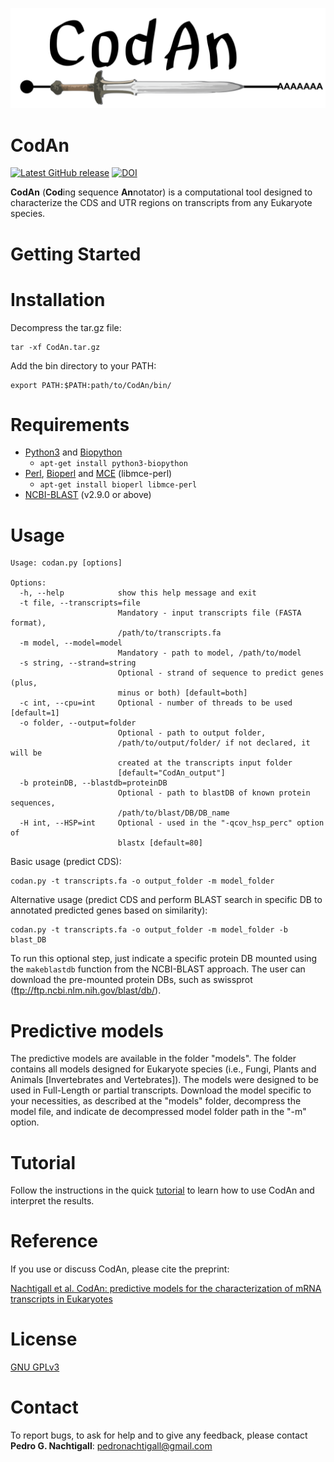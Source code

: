 ![codan_logo](/codan_logo.png)

CodAn
=======
<!---[![GitHub Downloads](https://img.shields.io/github/downloads/pedronachtigall/CodAn/total.svg?style=social&logo=github&label=Download)](https://github.com/pedronachtigall/CodAn/releases) -->
[![Latest GitHub release](https://img.shields.io/github/release/pedronachtigall/CodAn.svg)](https://github.com/pedronachtigall/CodAn/releases/latest)
[![DOI](https://zenodo.org/badge/DOI/10.5281/zenodo.3403273.svg)](https://doi.org/10.5281/zenodo.3403273)
<!---[![Published in Genome Biology](https://img.shields.io/badge/published%20in-Genome%20Biology-blue.svg)](https://doi.org/10.1101/gr.214270.116) -->

**CodAn** (**Cod**ing sequence **An**notator) is a computational tool designed to characterize the CDS and UTR regions on transcripts from any Eukaryote species.

Getting Started
=================

# Installation

Decompress the tar.gz file:

```
tar -xf CodAn.tar.gz
```

Add the bin directory to your PATH:

```
export PATH:$PATH:path/to/CodAn/bin/
```

# Requirements

- [Python3](https://www.python.org/) and [Biopython](https://biopython.org/wiki/Download)
    - ```apt-get install python3-biopython```
- [Perl](https://www.perl.org/), [Bioperl](https://bioperl.org/) and [MCE](https://metacpan.org/release/MCE) (libmce-perl)
    - ```apt-get install bioperl libmce-perl```
- [NCBI-BLAST](https://www.ncbi.nlm.nih.gov/books/NBK279671/) (v2.9.0 or above)

# Usage

```
Usage: codan.py [options]

Options:
  -h, --help            show this help message and exit
  -t file, --transcripts=file
                        Mandatory - input transcripts file (FASTA format),
                        /path/to/transcripts.fa
  -m model, --model=model
                        Mandatory - path to model, /path/to/model
  -s string, --strand=string
                        Optional - strand of sequence to predict genes (plus,
                        minus or both) [default=both]
  -c int, --cpu=int     Optional - number of threads to be used [default=1]
  -o folder, --output=folder
                        Optional - path to output folder,
                        /path/to/output/folder/ if not declared, it will be
                        created at the transcripts input folder
                        [default="CodAn_output"]
  -b proteinDB, --blastdb=proteinDB
                        Optional - path to blastDB of known protein sequences,
                        /path/to/blast/DB/DB_name
  -H int, --HSP=int     Optional - used in the "-qcov_hsp_perc" option of
                        blastx [default=80]

```

Basic usage (predict CDS):
```
codan.py -t transcripts.fa -o output_folder -m model_folder
```

Alternative usage (predict CDS and perform BLAST search in specific DB to annotated predicted genes based on similarity):
```
codan.py -t transcripts.fa -o output_folder -m model_folder -b blast_DB
```
To run this optional step, just indicate a specific protein DB mounted using the ```makeblastdb``` function from the NCBI-BLAST approach.
The user can download the pre-mounted protein DBs, such as swissprot (ftp://ftp.ncbi.nlm.nih.gov/blast/db/).

# Predictive models

The predictive models are available in the folder "models". The folder contains all models designed for Eukaryote species (i.e., Fungi, Plants and Animals [Invertebrates and Vertebrates]). The models were designed to be used in Full-Length or partial transcripts. Download the model specific to your necessities, as described at the "models" folder, decompress the model file, and indicate de decompressed model folder path in the "-m" option.

# Tutorial
Follow the instructions in the quick [tutorial](https://github.com/pedronachtigall/CodAn/tree/master/tutorial) to learn how to use CodAn and interpret the results.

Reference
=========

If you use or discuss CodAn, please cite the preprint:

[Nachtigall et al. CodAn: predictive models for the characterization of mRNA transcripts in Eukaryotes](https://www.biorxiv.org/content/10.1101/794107v1)

License
=======

[GNU GPLv3](https://www.gnu.org/licenses/gpl-3.0.html)

Contact
=======

To report bugs, to ask for help and to give any feedback, please contact **Pedro G. Nachtigall**: pedronachtigall@gmail.com

